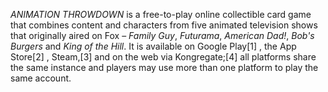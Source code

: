 _ANIMATION THROWDOWN_ is a free-to-play online collectible card game that combines content and characters from five animated television shows that originally aired on Fox – _Family Guy_, _Futurama_, _American Dad!_, _Bob's Burgers_ and _King of the Hill_. It is available on Google Play[1] , the App Store[2] , Steam,[3] and on the web via Kongregate;[4] all platforms share the same instance and players may use more than one platform to play the same account.
